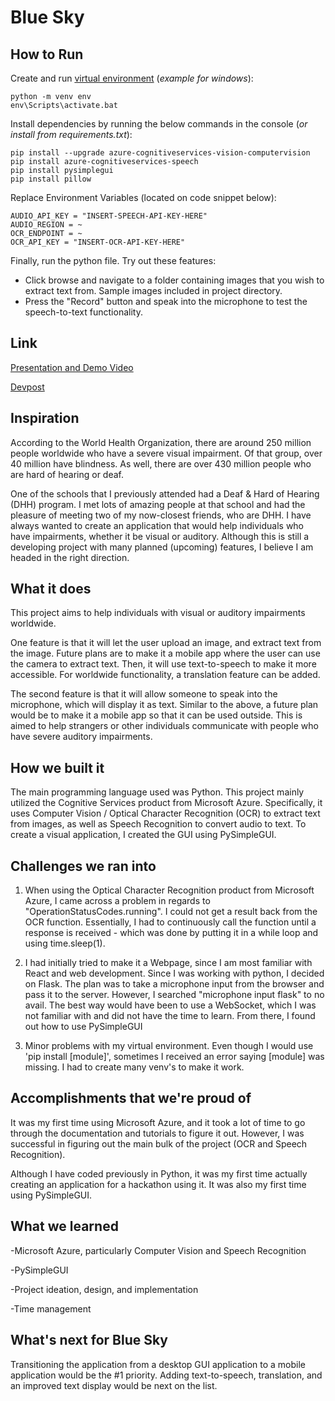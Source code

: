 # Blue Sky

## How to Run

Create and run [virtual environment](https://docs.python.org/3/library/venv.html) (*example for windows*):
```
python -m venv env
env\Scripts\activate.bat
```

Install dependencies by running the below commands in the console (*or install from requirements.txt*):
```
pip install --upgrade azure-cognitiveservices-vision-computervision
pip install azure-cognitiveservices-speech
pip install pysimplegui
pip install pillow
```

Replace Environment Variables (located on code snippet below):
```
AUDIO_API_KEY = "INSERT-SPEECH-API-KEY-HERE" 
AUDIO_REGION = ~
OCR_ENDPOINT = ~
OCR_API_KEY = "INSERT-OCR-API-KEY-HERE"
```

Finally, run the python file. Try out these features:
- Click browse and navigate to a folder containing images that you wish to extract text from. Sample images included in project directory.
- Press the "Record" button and speak into the microphone to test the speech-to-text functionality.

## Link

[Presentation and Demo Video](https://www.youtube.com/watch?v=lbtkFfAqi80)

[Devpost](https://devpost.com/software/blue-sky-gtr531)

## Inspiration
According to the World Health Organization, there are around 250 million people worldwide who have a severe visual impairment. Of that group, over 40 million have blindness. As well, there are over 430 million people who are hard of hearing or deaf.

One of the schools that I previously attended had a Deaf & Hard of Hearing (DHH) program. I met lots of amazing people at that school and had the pleasure of meeting two of my now-closest friends, who are DHH. I have always wanted to create an application that would help individuals who have impairments, whether it be visual or auditory. Although this is still a developing project with many planned (upcoming) features, I believe I am headed in the right direction.

## What it does
This project aims to help individuals with visual or auditory impairments worldwide.

One feature is that it will let the user upload an image, and extract text from the image. Future plans are to make it a mobile app where the user can use the camera to extract text. Then, it will use text-to-speech to make it more accessible. For worldwide functionality, a translation feature can be added.

The second feature is that it will allow someone to speak into the microphone, which will display it as text. Similar to the above, a future plan would be to make it a mobile app so that it can be used outside. This is aimed to help strangers or other individuals communicate with people who have severe auditory impairments.

## How we built it
The main programming language used was Python. This project mainly utilized the Cognitive Services product from Microsoft Azure. Specifically, it uses Computer Vision / Optical Character Recognition (OCR) to extract text from images, as well as Speech Recognition to convert audio to text. To create a visual application, I created the GUI using PySimpleGUI.

## Challenges we ran into
1) When using the Optical Character Recognition product from Microsoft Azure, I came across a problem in regards to "OperationStatusCodes.running". I could not get a result back from the OCR function. Essentially, I had to continuously call the function until a response is received - which was done by putting it in a while loop and using time.sleep(1).

2) I had initially tried to make it a Webpage, since I am most familiar with React and web development. Since I was working with python, I decided on Flask. The plan was to take a microphone input from the browser and pass it to the server. However, I searched "microphone input flask" to no avail. The best way would have been to use a WebSocket, which I was not familiar with and did not have the time to learn. From there, I found out how to use PySimpleGUI

3) Minor problems with my virtual environment. Even though I would use 'pip install [module]', sometimes I received an error saying [module] was missing. I had to create many venv's to make it work.

## Accomplishments that we're proud of
It was my first time using Microsoft Azure, and it took a lot of time to go through the documentation and tutorials to figure it out. However, I was successful in figuring out the main bulk of the project (OCR and Speech Recognition). 

Although I have coded previously in Python, it was my first time actually creating an application for a hackathon using it. It was also my first time using PySimpleGUI.

## What we learned

-Microsoft Azure, particularly Computer Vision and Speech Recognition

-PySimpleGUI

-Project ideation, design, and implementation

-Time management

## What's next for Blue Sky
Transitioning the application from a desktop GUI application to a mobile application would be the #1 priority. Adding text-to-speech, translation, and an improved text display would be next on the list.
